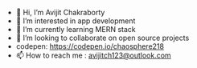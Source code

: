 - 👋 Hi, I’m Avijit Chakraborty
- 👀 I’m interested in app development
- 🌱 I’m currently learning MERN stack
- 💞️ I’m looking to collaborate on open source projects
-  codepen: https://codepen.io/chaosphere218
- 📫 How to reach me : avijitch123@outlook.com 

<!---
avijit-source/avijit-source is a ✨ special ✨ repository because its `README.md` (this file) appears on your GitHub profile.
You can click the Preview link to take a look at your changes.
--->
